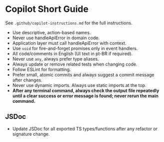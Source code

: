 # Copilot Short Guide

See `.github/copilot-instructions.md` for the full instructions.

- Use descriptive, action-based names.
- Never use handleApiError in domain code.
- Application layer must call handleApiError with context.
- Use `void` for fire-and-forget promises only in event handlers.
- All code/comments in English (UI text in pt-BR if required).
- Never use `any`, always prefer type aliases.
- Always update or remove related tests when changing code.
- Follow ESLint for formatting.
- Prefer small, atomic commits and always suggest a commit message after changes.
- Never use dynamic imports. Always use static imports at the top.
- **After any terminal command, always check the output file repeatedly until a clear success or error message is found; never rerun the main command.**

## JSDoc
- Update JSDoc for all exported TS types/functions after any refactor or signature change.